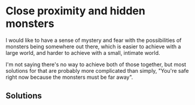 # Close proximity and hidden monsters

I would like to have a sense of mystery and fear with the possibilities of monsters being somewhere out there, which is easier to achieve with a large world, and harder to achieve with a small, intimate world.

I'm not saying there's no way to achieve both of those together, but most solutions for that are probably more complicated than simply, "You're safe right now because the monsters must be far away".

## Solutions

